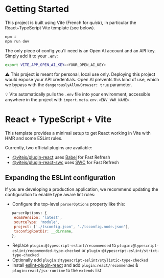 # Getting Started

This project is built using Vite (French for _quick_), in particular the React+TypeScript Vite template (see below).

```bash
npm i
npm run dev
```

The only piece of config you'll need is an Open AI account and an API key. Simply add it to your `.env`:

```bash
export VITE_APP_OPEN_AI_KEY=<YOUR_OPEN_AI_KEY>
```

:warning: This project is meant for personal, local use only. Deploying this project would expose your API credentials. Open AI prevents this kind of use, which we bypass with the `dangerouslyAllowBrowser: true` parameter.

:bulb: Vite automatically pulls the `.env` file into your environment, accessible anywhere in the project with `import.meta.env.<ENV_VAR_NAME>`.

# React + TypeScript + Vite

This template provides a minimal setup to get React working in Vite with HMR and some ESLint rules.

Currently, two official plugins are available:

- [@vitejs/plugin-react](https://github.com/vitejs/vite-plugin-react/blob/main/packages/plugin-react/README.md) uses [Babel](https://babeljs.io/) for Fast Refresh
- [@vitejs/plugin-react-swc](https://github.com/vitejs/vite-plugin-react-swc) uses [SWC](https://swc.rs/) for Fast Refresh

## Expanding the ESLint configuration

If you are developing a production application, we recommend updating the configuration to enable type aware lint rules:

- Configure the top-level `parserOptions` property like this:

```js
   parserOptions: {
    ecmaVersion: 'latest',
    sourceType: 'module',
    project: ['./tsconfig.json', './tsconfig.node.json'],
    tsconfigRootDir: __dirname,
   },
```

- Replace `plugin:@typescript-eslint/recommended` to `plugin:@typescript-eslint/recommended-type-checked` or `plugin:@typescript-eslint/strict-type-checked`
- Optionally add `plugin:@typescript-eslint/stylistic-type-checked`
- Install [eslint-plugin-react](https://github.com/jsx-eslint/eslint-plugin-react) and add `plugin:react/recommended` & `plugin:react/jsx-runtime` to the `extends` list
